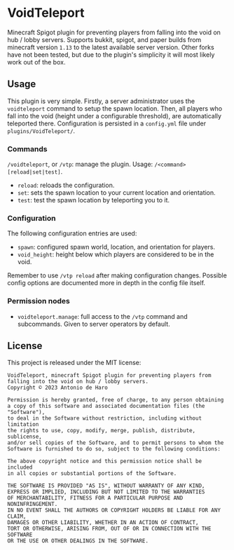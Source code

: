 # VoidTeleport

Minecraft Spigot plugin for preventing players from falling into the void on hub / lobby servers.
Supports bukkit, spigot, and paper builds from minecraft version `1.13` to the latest available server version.
Other forks have not been tested, but due to the plugin's simplicity it will most likely work out of the box.

## Usage

This plugin is very simple.
Firstly, a server administrator uses the `voidteleport` command to setup the spawn location.
Then, all players who fall into the void (height under a configurable threshold), are automatically teleported there.
Configuration is persisted in a `config.yml` file under `plugins/VoidTeleport/`.

### Commands

`/voidteleport`, or `/vtp`: manage the plugin.
Usage: `/<command> [reload|set|test]`.
  - `reload`: reloads the configuration.
  - `set`: sets the spawn location to your current location and orientation.
  - `test`: test the spawn location by teleporting you to it.

### Configuration

The following configuration entries are used:

- `spawn`: configured spawn world, location, and orientation for players.
- `void_height`: height below which players are considered to be in the void.

Remember to use `/vtp reload` after making configuration changes.
Possible config options are documented more in depth in the config file itself.

### Permission nodes

- `voidteleport.manage`: full access to the `/vtp` command and subcommands. Given to server operators by default.

## License

This project is released under the MIT license:

```
VoidTeleport, minecraft Spigot plugin for preventing players from falling into the void on hub / lobby servers.
Copyright © 2023 Antonio de Haro

Permission is hereby granted, free of charge, to any person obtaining
a copy of this software and associated documentation files (the "Software"),
to deal in the Software without restriction, including without limitation
the rights to use, copy, modify, merge, publish, distribute, sublicense,
and/or sell copies of the Software, and to permit persons to whom the
Software is furnished to do so, subject to the following conditions:

The above copyright notice and this permission notice shall be included
in all copies or substantial portions of the Software.

THE SOFTWARE IS PROVIDED "AS IS", WITHOUT WARRANTY OF ANY KIND,
EXPRESS OR IMPLIED, INCLUDING BUT NOT LIMITED TO THE WARRANTIES
OF MERCHANTABILITY, FITNESS FOR A PARTICULAR PURPOSE AND NONINFRINGEMENT.
IN NO EVENT SHALL THE AUTHORS OR COPYRIGHT HOLDERS BE LIABLE FOR ANY CLAIM,
DAMAGES OR OTHER LIABILITY, WHETHER IN AN ACTION OF CONTRACT,
TORT OR OTHERWISE, ARISING FROM, OUT OF OR IN CONNECTION WITH THE SOFTWARE
OR THE USE OR OTHER DEALINGS IN THE SOFTWARE.
```

